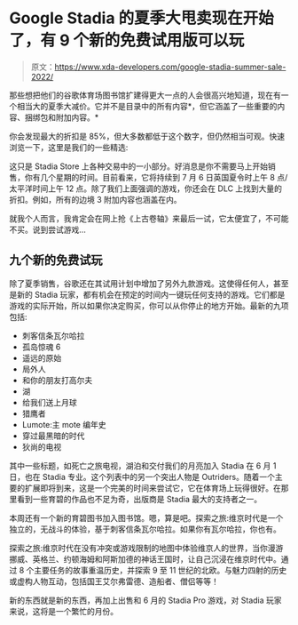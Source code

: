 # Google Stadia 的夏季大甩卖现在开始了，有 9 个新的免费试用版可以玩

> 原文：<https://www.xda-developers.com/google-stadia-summer-sale-2022/>

那些想把他们的谷歌体育场图书馆扩建得更大一点的人会很高兴地知道，现在有一个相当大的夏季大减价。它并不是目录中的所有内容*，但它涵盖了一些重要的内容、捆绑包和附加内容。*

你会发现最大的折扣是 85%，但大多数都低于这个数字，但仍然相当可观。快速浏览一下，这里是我们的一些精选:

这只是 Stadia Store 上各种交易中的一小部分。好消息是你不需要马上开始销售，你有几个星期的时间。目前看来，它将持续到 7 月 6 日英国夏令时上午 8 点/太平洋时间上午 12 点。除了我们上面强调的游戏，你还会在 DLC 上找到大量的折扣。例如，所有的边境 3 附加内容也涵盖在内。

就我个人而言，我肯定会在网上抢《上古卷轴》来最后一试，它太便宜了，不可能不买。说到尝试游戏...

## 九个新的免费试玩

除了夏季销售，谷歌还在其试用计划中增加了另外九款游戏。这使得任何人，甚至是新的 Stadia 玩家，都有机会在预定的时间内一键玩任何支持的游戏。它们都是游戏的实际开始，所以如果你决定购买，你可以从你停止的地方开始。最新的九项包括:

*   刺客信条瓦尔哈拉
*   孤岛惊魂 6
*   遥远的原始
*   局外人
*   和你的朋友打高尔夫
*   湖
*   给我们送上月球
*   猎鹰者
*   Lumote:主 mote 编年史
*   穿过最黑暗的时代
*   狄尚的电视

其中一些标题，如死亡之旅电视，湖泊和交付我们的月亮加入 Stadia 在 6 月 1 日，也在 Stadia 专业。这个列表中的另一个突出人物是 Outriders。随着一个主要的扩展即将到来，这是一个完美的时间来尝试它，它在体育场上玩得很好。在那里看到一些育碧的作品也不足为奇，出版商是 Stadia 最大的支持者之一。

本周还有一个新的育碧图书加入图书馆。嗯，算是吧。探索之旅:维京时代是一个独立的，无战斗的体验，基于刺客信条瓦尔哈拉。如果你有瓦尔哈拉，你也有。

探索之旅:维京时代在没有冲突或游戏限制的地图中体验维京人的世界，当你漫游挪威、英格兰、约顿海姆和阿斯加德的神话王国时，让自己沉浸在维京时代中。通过 8 个主要任务的故事重温历史，并探索 9 至 11 世纪的北欧。与魅力四射的历史或虚构人物互动，包括国王艾尔弗雷德、造船者、僧侣等等！

新的东西就是新的东西，再加上出售和 6 月的 Stadia Pro 游戏，对 Stadia 玩家来说，这将是一个繁忙的月份。